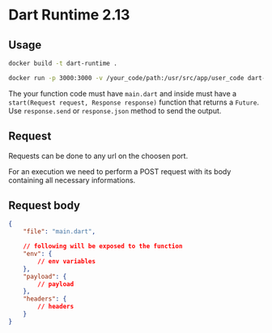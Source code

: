 # Dart Runtime 2.13

## Usage

```bash
docker build -t dart-runtime .
```

```bash
docker run -p 3000:3000 -v /your_code/path:/usr/src/app/user_code dart-runtime
```

The your function code must have `main.dart` and inside must have a `start(Request request, Response response)` function that returns a `Future`. Use `response.send` or `response.json` method to send the output.

## Request

Requests can be done to any url on the choosen port. 

For an execution we need to perform a POST request with its body containing all necessary informations.

## Request body

```json
{
    "file": "main.dart",

    // following will be exposed to the function
    "env": {
        // env variables
    },
    "payload": {
        // payload
    },
    "headers": {
        // headers
    }
}
```
